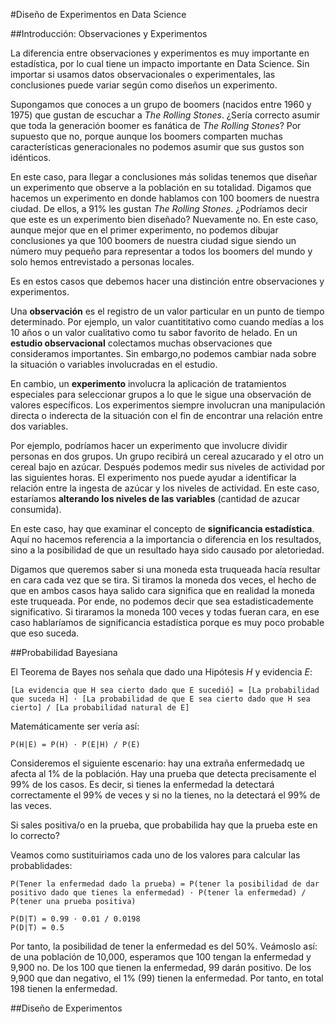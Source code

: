 #Diseño de Experimentos en Data Science

##Introducción: Observaciones y Experimentos

La diferencia entre observaciones y experimentos es muy importante en estadística, por lo cual tiene un impacto importante en Data Science. Sin importar si usamos datos observacionales o experimentales, las conclusiones puede variar según como diseños un experimento.

Supongamos que conoces a un grupo de boomers (nacidos entre 1960 y 1975) que gustan de escuchar a *The Rolling Stones*. ¿Sería correcto asumir que toda la generación boomer es fanática de *The Rolling Stones*? Por supuesto que no, porque aunque los boomers comparten muchas características generacionales no podemos asumir que sus gustos son idénticos. 

En este caso, para llegar a conclusiones más solidas tenemos que diseñar un experimento que observe a la población en su totalidad. Digamos que hacemos un experimento en donde hablamos con 100 boomers de nuestra ciudad. De ellos, a 91% les gustan *The Rolling Stones*. ¿Podríamos decir que este es un experimento bien diseñado? Nuevamente no. En este caso, aunque mejor que en el primer experimento, no podemos dibujar conclusiones ya que 100 boomers de nuestra ciudad sigue siendo un número muy pequeño para representar a todos los boomers del mundo y solo hemos entrevistado a personas locales.

Es en estos casos que debemos hacer una distinción entre observaciones y experimentos.

Una **observación** es el registro de un valor particular en un punto de tiempo determinado. Por ejemplo, un valor cuantititativo como cuando medías a los 10 años o un valor cualitativo como tu sabor favorito de helado. En un **estudio observacional** colectamos muchas observaciones que consideramos importantes. Sin embargo,no podemos cambiar nada sobre la situación o variables involucradas en el estudio.

En cambio, un **experimento** involucra la aplicación de tratamientos especiales para seleccionar grupos a lo que le sigue una observación de valores específicos. Los experimentos siempre involucran una manipulación directa o inderecta de la situación con el fin de encontrar una relación entre dos variables.

Por ejemplo, podríamos hacer un experimento que involucre dividir personas en dos grupos. Un grupo recibirá un cereal azucarado y el otro un cereal bajo en azúcar. Después podemos medir sus niveles de actividad por las siguientes horas. El experimento nos puede ayudar a identificar la relación entre la ingesta de azúcar y los niveles de actividad. En este caso, estaríamos **alterando los niveles de las variables** (cantidad de azucar consumida).

En este caso, hay que examinar el concepto de **significancia estadística**. Aquí no hacemos referencia a la importancia o diferencia en los resultados, sino a la posibilidad de que un resultado haya sido causado por aletoriedad. 

Digamos que queremos saber si una moneda esta truqueada hacía resultar en cara cada vez que se tira. Si tiramos la moneda dos veces, el hecho de que en ambos casos haya salido cara significa que en realidad la moneda este truqueada. Por ende, no podemos decir que sea estadisticademente significativo. Si tiraramos la moneda 100 veces y todas fueran cara, en ese caso hablaríamos de significancia estadística porque es muy poco probable que eso suceda.

##Probabilidad Bayesiana

El Teorema de Bayes nos señala que dado una Hipótesis *H* y evidencia *E*:

    [La evidencia que H sea cierto dado que E sucedió] = [La probabilidad que suceda H] ⋅ [La probabilidad de que E sea cierto dado que H sea cierto] / [La probabilidad natural de E]
    
Matemáticamente ser vería así:

    P(H|E) = P(H) ⋅ P(E|H) / P(E)
    
Consideremos el siguiente escenario: hay una extraña enfermedadq ue afecta al 1% de la población. Hay una prueba que detecta precisamente el 99% de los casos. Es decir, si tienes la enfermedad la detectará correctamente el 99% de veces y si no la tienes, no la detectará el 99% de las veces.

Si sales positiva/o en la prueba, que probabilida hay que la prueba este en lo correcto?

Veamos como sustituiriamos cada uno de los valores para calcular las probablidades:

    P(Tener la enfermedad dado la prueba) = P(tener la posibilidad de dar positivo dado que tienes la enfermedad) ⋅ P(tener la enfermedad) / P(tener una prueba positiva)
    
    P(D|T) = 0.99 ⋅ 0.01 / 0.0198
    P(D|T) = 0.5
    
Por tanto, la posibilidad de tener la enfermedad es del 50%. Veámoslo así: de una población de 10,000, esperamos que 100 tengan la enfermedad y 9,900 no. De los 100 que tienen la enfermedad, 99 darán positivo. De los 9,900 que dan negativo, el 1% (99) tienen la enfermedad. Por tanto, en total 198 tienen la enfermedad.

##Diseño de Experimentos
   

